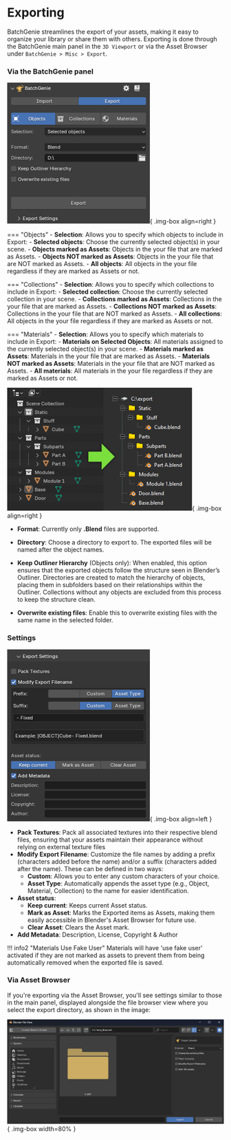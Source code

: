 # Exporting

BatchGenie streamlines the export of your assets, making it easy to organize your library or share them with others. Exporting is done through the BatchGenie main panel in the `3D Viewport` or via the Asset Browser under `BatchGenie > Misc > Export`.

### Via the BatchGenie panel

![Export Panel](images/export_panel.gif){ .img-box align=right }

=== "Objects"
    - **Selection**: Allows you to specify which objects to include in Export:
        - **Selected objects**: Choose the currently selected object(s) in your scene.
        - **Objects marked as Assets**: Objects in the your file that are marked as Assets.
        - **Objects NOT marked as Assets**: Objects in the your file that are NOT marked as Assets.
        - **All objects**: All objects in the your file regardless if they are marked as Assets or not.

=== "Collections"
    - **Selection**: Allows you to specify which collections to include in Export:
        - **Selected collection**: Choose the currently selected collection in your scene.
        - **Collections marked as Assets**: Collections in the your file that are marked as Assets.
        - **Collections NOT marked as Assets**: Collections in the your file that are NOT marked as Assets.
        - **All collections**: All objects in the your file regardless if they are marked as Assets or not.

=== "Materials"
    - **Selection**: Allows you to specify which materials to include in Export:
        - **Materials on Selected Objects**: All materials assigned to the currently selected object(s) in your scene.
        - **Materials marked as Assets**: Materials in the your file that are marked as Assets.
        - **Materials NOT marked as Assets**: Materials in the your file that are NOT marked as Assets.
        - **All materials**: All materials in the your file regardless if they are marked as Assets or not.

<div style="clear:right"></div>

![Export Panel](images/export_folder_structure_example.png){ .img-box align=right }

- **Format**: Currently only **.Blend** files are supported.
- **Directory**: Choose a directory to export to. The exported files will be named after the object names.
- **Keep Outliner Hierarchy** (Objects only): When enabled, this option ensures that the exported objects follow the structure seen in Blender’s Outliner. Directories are created to match the hierarchy of objects, placing them in subfolders based on their relationships within the Outliner. Collections without any objects are excluded from this process to keep the structure clean.

- **Overwrite existing files**: Enable this to overwrite existing files with the same name in the selected folder.


### Settings

![Export Panel](images/export_settings.png){ .img-box align=left }

- **Pack Textures**: Pack all associated textures into their respective blend files, ensuring that your assets maintain their appearance without relying on external texture files
- **Modify Export Filename**: Customize the file names by adding a prefix (characters added before the name) and/or a suffix (characters added after the name). These can be defined in two ways:
    - **Custom**: Allows you to enter any custom characters of your choice.
    - **Asset Type**: Automatically appends the asset type (e.g., Object, Material, Collection) to the name for easier identification.
- **Asset status**:
    - **Keep current**: Keeps current Asset status.
    - **Mark as Asset**: Marks the Exported items as Assets, making them easily accessible in Blender's Asset Browser for future use.
    - **Clear Asset**: Clears the Asset mark.
- **Add Metadata**: Description, License, Copyright & Author

!!! info2  "Materials Use Fake User"
    Materials will have 'use fake user' activated if they are not marked as assets to prevent them from being automatically removed when the exported file is saved.


### Via Asset Browser



If you're exporting via the Asset Browser, you'll see settings similar to those in the main panel, displayed alongside the file browser view where you select the export directory, as shown in the image:

![Export Panel](images/export_asset_browser_file_view.png){ .img-box width=80% }